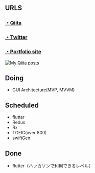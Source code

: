 ## URLS

### [・Qiita](https://qiita.com/miyakooti)


### [・Twitter](https://twitter.com/niimaru09)

### [・Portfolio site](https://miyakooti.github.io/kousuke_portofolio/)

[![My Qiita posts](https://qiita-badge.apiapi.app/s/miyakooti/posts.svg)](http://qiita.com/miyakooti)

## Doing

- GUI Architecture(MVP, MVVM)


## Scheduled

- flutter
- Redux
- Rx
- TOEIC(over 800)
- swiftGen

## Done
- flutter（ハッカソンで利用できるレベル）
